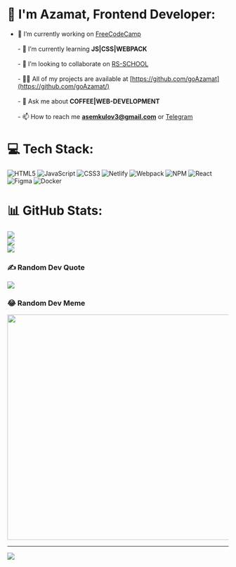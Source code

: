 # 💫 I'm Azamat, Frontend Developer:
- 🔭 I’m currently working on [FreeCodeCamp](https://www.freecodecamp.org/)<br><br>- 🌱 I’m currently learning **JS|CSS|WEBPACK**<br><br>- 👯 I’m looking to collaborate on [RS-SCHOOL](https://rs.school/)<br><br>- 👨‍💻 All of my projects are available at [https://github.com/goAzamat](https://github.com/goAzamat/)<br><br>- 💬 Ask me about **COFFEE|WEB-DEVELOPMENT**<br><br>- 📫 How to reach me **asemkulov3@gmail.com** or [Telegram](https://t.me/azamatlab/)<br>

# 💻 Tech Stack:
![HTML5](https://img.shields.io/badge/html5-%23E34F26.svg?style=for-the-badge&logo=html5&logoColor=white) ![JavaScript](https://img.shields.io/badge/javascript-%23323330.svg?style=for-the-badge&logo=javascript&logoColor=%23F7DF1E) ![CSS3](https://img.shields.io/badge/css3-%231572B6.svg?style=for-the-badge&logo=css3&logoColor=white) ![Netlify](https://img.shields.io/badge/netlify-%23000000.svg?style=for-the-badge&logo=netlify&logoColor=#00C7B7) ![Webpack](https://img.shields.io/badge/webpack-%238DD6F9.svg?style=for-the-badge&logo=webpack&logoColor=black) ![NPM](https://img.shields.io/badge/NPM-%23000000.svg?style=for-the-badge&logo=npm&logoColor=white) ![React](https://img.shields.io/badge/react-%2320232a.svg?style=for-the-badge&logo=react&logoColor=%2361DAFB) 	![Figma](https://img.shields.io/badge/figma-%23F24E1E.svg?style=for-the-badge&logo=figma&logoColor=white) ![Docker](https://img.shields.io/badge/docker-%230db7ed.svg?style=for-the-badge&logo=docker&logoColor=white)
# 📊 GitHub Stats:
![](https://github-readme-stats.vercel.app/api?username=goAzamat&theme=highcontrast&hide_border=false&include_all_commits=false&count_private=false)<br/>
![](https://github-readme-streak-stats.herokuapp.com/?user=goAzamat&theme=highcontrast&hide_border=false)<br/>
![](https://github-readme-stats.vercel.app/api/top-langs/?username=goAzamat&theme=highcontrast&hide_border=false&include_all_commits=false&count_private=false&layout=compact)

### ✍️ Random Dev Quote
![](https://quotes-github-readme.vercel.app/api?type=horizontal&theme=radical)

### 😂 Random Dev Meme
<img src="https://rm.up.railway.app/" width="512px"/>

---
[![](https://visitcount.itsvg.in/api?id=goAzamat&icon=5&color=1)](https://visitcount.itsvg.in)

<!-- Proudly created with GPRM ( https://gprm.itsvg.in ) -->
